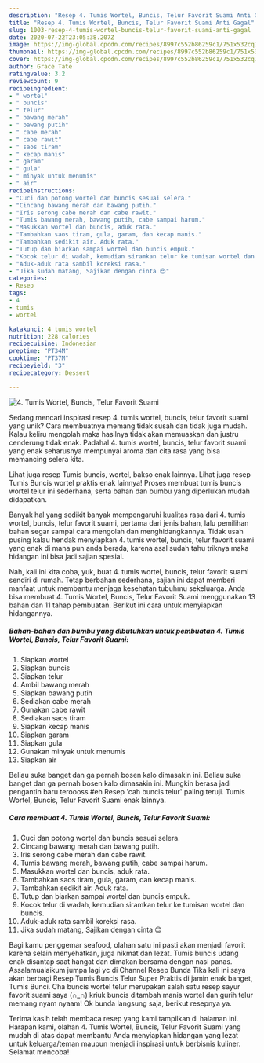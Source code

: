 ```yaml
---
description: "Resep 4. Tumis Wortel, Buncis, Telur Favorit Suami Anti Gagal"
title: "Resep 4. Tumis Wortel, Buncis, Telur Favorit Suami Anti Gagal"
slug: 1003-resep-4-tumis-wortel-buncis-telur-favorit-suami-anti-gagal
date: 2020-07-22T23:05:38.207Z
image: https://img-global.cpcdn.com/recipes/8997c552b86259c1/751x532cq70/4-tumis-wortel-buncis-telur-favorit-suami-foto-resep-utama.jpg
thumbnail: https://img-global.cpcdn.com/recipes/8997c552b86259c1/751x532cq70/4-tumis-wortel-buncis-telur-favorit-suami-foto-resep-utama.jpg
cover: https://img-global.cpcdn.com/recipes/8997c552b86259c1/751x532cq70/4-tumis-wortel-buncis-telur-favorit-suami-foto-resep-utama.jpg
author: Grace Tate
ratingvalue: 3.2
reviewcount: 9
recipeingredient:
- " wortel"
- " buncis"
- " telur"
- " bawang merah"
- " bawang putih"
- " cabe merah"
- " cabe rawit"
- " saos tiram"
- " kecap manis"
- " garam"
- " gula"
- " minyak untuk menumis"
- " air"
recipeinstructions:
- "Cuci dan potong wortel dan buncis sesuai selera."
- "Cincang bawang merah dan bawang putih."
- "Iris serong cabe merah dan cabe rawit."
- "Tumis bawang merah, bawang putih, cabe sampai harum."
- "Masukkan wortel dan buncis, aduk rata."
- "Tambahkan saos tiram, gula, garam, dan kecap manis."
- "Tambahkan sedikit air. Aduk rata."
- "Tutup dan biarkan sampai wortel dan buncis empuk."
- "Kocok telur di wadah, kemudian siramkan telur ke tumisan wortel dan buncis."
- "Aduk-aduk rata sambil koreksi rasa."
- "Jika sudah matang, Sajikan dengan cinta 😍"
categories:
- Resep
tags:
- 4
- tumis
- wortel

katakunci: 4 tumis wortel 
nutrition: 228 calories
recipecuisine: Indonesian
preptime: "PT34M"
cooktime: "PT37M"
recipeyield: "3"
recipecategory: Dessert

---
```



![4. Tumis Wortel, Buncis, Telur Favorit Suami](https://img-global.cpcdn.com/recipes/8997c552b86259c1/751x532cq70/4-tumis-wortel-buncis-telur-favorit-suami-foto-resep-utama.jpg)

Sedang mencari inspirasi resep 4. tumis wortel, buncis, telur favorit suami yang unik? Cara membuatnya memang tidak susah dan tidak juga mudah. Kalau keliru mengolah maka hasilnya tidak akan memuaskan dan justru cenderung tidak enak. Padahal 4. tumis wortel, buncis, telur favorit suami yang enak seharusnya mempunyai aroma dan cita rasa yang bisa memancing selera kita.

Lihat juga resep Tumis buncis, wortel, bakso enak lainnya. Lihat juga resep Tumis Buncis wortel praktis enak lainnya! Proses membuat tumis buncis wortel telur ini sederhana, serta bahan dan bumbu yang diperlukan mudah didapatkan.

Banyak hal yang sedikit banyak mempengaruhi kualitas rasa dari 4. tumis wortel, buncis, telur favorit suami, pertama dari jenis bahan, lalu pemilihan bahan segar sampai cara mengolah dan menghidangkannya. Tidak usah pusing kalau hendak menyiapkan 4. tumis wortel, buncis, telur favorit suami yang enak di mana pun anda berada, karena asal sudah tahu triknya maka hidangan ini bisa jadi sajian spesial.


Nah, kali ini kita coba, yuk, buat 4. tumis wortel, buncis, telur favorit suami sendiri di rumah. Tetap berbahan sederhana, sajian ini dapat memberi manfaat untuk membantu menjaga kesehatan tubuhmu sekeluarga. Anda bisa membuat 4. Tumis Wortel, Buncis, Telur Favorit Suami menggunakan 13 bahan dan 11 tahap pembuatan. Berikut ini cara untuk menyiapkan hidangannya.

<!--inarticleads1-->

##### Bahan-bahan dan bumbu yang dibutuhkan untuk pembuatan 4. Tumis Wortel, Buncis, Telur Favorit Suami:

1. Siapkan  wortel
1. Siapkan  buncis
1. Siapkan  telur
1. Ambil  bawang merah
1. Siapkan  bawang putih
1. Sediakan  cabe merah
1. Gunakan  cabe rawit
1. Sediakan  saos tiram
1. Siapkan  kecap manis
1. Siapkan  garam
1. Siapkan  gula
1. Gunakan  minyak untuk menumis
1. Siapkan  air


Beliau suka banget dan ga pernah bosen kalo dimasakin ini. Beliau suka banget dan ga pernah bosen kalo dimasakin ini. Mungkin berasa jadi pengantin baru teroooss #eh Resep &#39;cah buncis telur&#39; paling teruji. Tumis Wortel, Buncis, Telur Favorit Suami enak lainnya. 

<!--inarticleads2-->

##### Cara membuat 4. Tumis Wortel, Buncis, Telur Favorit Suami:

1. Cuci dan potong wortel dan buncis sesuai selera.
1. Cincang bawang merah dan bawang putih.
1. Iris serong cabe merah dan cabe rawit.
1. Tumis bawang merah, bawang putih, cabe sampai harum.
1. Masukkan wortel dan buncis, aduk rata.
1. Tambahkan saos tiram, gula, garam, dan kecap manis.
1. Tambahkan sedikit air. Aduk rata.
1. Tutup dan biarkan sampai wortel dan buncis empuk.
1. Kocok telur di wadah, kemudian siramkan telur ke tumisan wortel dan buncis.
1. Aduk-aduk rata sambil koreksi rasa.
1. Jika sudah matang, Sajikan dengan cinta 😍


Bagi kamu penggemar seafood, olahan satu ini pasti akan menjadi favorit karena selain menyehatkan, juga nikmat dan lezat. Tumis buncis udang enak disantap saat hangat dan dimakan bersama dengan nasi panas. Assalamualaikum jumpa lagi yc di Channel Resep Bunda Tika kali ini saya akan berbagi Resep Tumis Buncis Telur Super Praktis di jamin enak banget, Tumis Bunci. Cha buncis wortel telur merupakan salah satu resep sayur favorit suami saya (∩_∩) kriuk buncis ditambah manis wortel dan gurih telur memang nyam nyaam! Ok bunda langsung saja, berikut resepnya ya. 

Terima kasih telah membaca resep yang kami tampilkan di halaman ini. Harapan kami, olahan 4. Tumis Wortel, Buncis, Telur Favorit Suami yang mudah di atas dapat membantu Anda menyiapkan hidangan yang lezat untuk keluarga/teman maupun menjadi inspirasi untuk berbisnis kuliner. Selamat mencoba!
